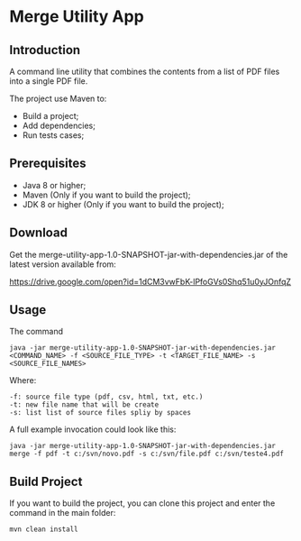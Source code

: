 # Merge Utility App

## Introduction

A command line utility that combines the contents from a list of PDF files into a single PDF file.

The project use Maven to:

* Build a project;
* Add dependencies;
* Run tests cases;

## Prerequisites

* Java 8 or higher;
* Maven (Only if you want to build the project);
* JDK 8 or higher (Only if you want to build the project);

## Download

Get the merge-utility-app-1.0-SNAPSHOT-jar-with-dependencies.jar of the latest version available from:

https://drive.google.com/open?id=1dCM3vwFbK-lPfoGVs0Shq51u0yJOnfqZ

## Usage

The command 

```
java -jar merge-utility-app-1.0-SNAPSHOT-jar-with-dependencies.jar <COMMAND_NAME> -f <SOURCE_FILE_TYPE> -t <TARGET_FILE_NAME> -s <SOURCE_FILE_NAMES> 
```

Where: 

	-f: source file type (pdf, csv, html, txt, etc.)
    -t: new file name that will be create
	-s: list list of source files spliy by spaces

A full example invocation could look like this:

```
java -jar merge-utility-app-1.0-SNAPSHOT-jar-with-dependencies.jar merge -f pdf -t c:/svn/novo.pdf -s c:/svn/file.pdf c:/svn/teste4.pdf
```

## Build Project

If you want to build the project, you can clone this project and enter the command in the main folder:

```
mvn clean install
```
